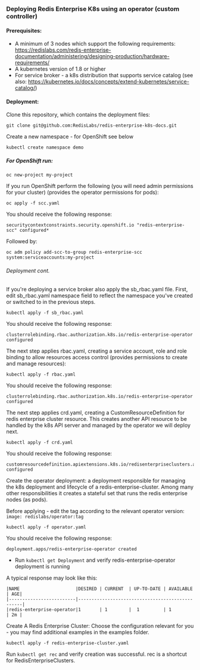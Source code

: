 ### Deploying Redis Enterprise K8s using an operator (custom controller)
#### Prerequisites:
* A minimum of 3 nodes which support the following requirements:  
    https://redislabs.com/redis-enterprise-documentation/administering/designing-production/hardware-requirements/
* A kubernetes version of 1.8 or higher
* For service broker - a k8s distribution that supports service catalog (see also: https://kubernetes.io/docs/concepts/extend-kubernetes/service-catalog/) 

#### Deployment:

Clone this repository, which contains the deployment files:
```
git clone git@github.com:RedisLabs/redis-enterprise-k8s-docs.git
```

Create a new namespace - for OpenShift see below 
```
kubectl create namespace demo
```

##### For OpenShift run:
```
oc new-project my-project
```

If you run OpenShift perform the following (you will need admin permissions for your cluster)
(provides the operator permissions for pods):

```
oc apply -f scc.yaml
```

You should receive the following response:
```
securitycontextconstraints.security.openshift.io "redis-enterprise-scc" configured*
```

Followed by:
```
oc adm policy add-scc-to-group redis-enterprise-scc system:serviceaccounts:my-project
```

###### Deployment cont.

If you're deploying a service broker also apply the sb_rbac.yaml file. First, edit sb_rbac.yaml namespace field to reflect the namespace you've created or switched to in the previous steps.

```
kubectl apply -f sb_rbac.yaml
```
You should receive the following response:
```
clusterrolebinding.rbac.authorization.k8s.io/redis-enterprise-operator configured
```


The next step applies rbac.yaml, creating a service account, role and role binding to allow resources access control (provides permissions to create and manage resources):
```
kubectl apply -f rbac.yaml
```

You should receive the following response:
```
clusterrolebinding.rbac.authorization.k8s.io/redis-enterprise-operator configured
```

The next step applies crd.yaml, creating a CustomResourceDefinition for redis enterprise cluster resource.
This creates another API resource to be handled by the k8s API server and managed by the operator we will deploy next.
```
kubectl apply -f crd.yaml
```

You should receive the following response:
```
customresourcedefinition.apiextensions.k8s.io/redisenterpriseclusters.app.redislabs.com configured
```

Create the operator deployment: a deployment responsible for managing the k8s deployment and lifecycle of a redis-enterprise-cluster.
Among many other responsibilities it creates a stateful set that runs the redis enterprise nodes (as pods).

Before applying - edit the tag according to the relevant operator version: ```image: redislabs/operator:tag```
```
kubectl apply -f operator.yaml
```

You should receive the following response:
```
deployment.apps/redis-enterprise-operator created
```

* Run ```kubectl get Deployment``` and verify redis-enterprise-operator deployment is running

A typical response may look like this:
```
|NAME                     |DESIRED | CURRENT  | UP-TO-DATE | AVAILABLE | AGE|
|-------------------------|-------------------------------------------------|
|redis-enterprise-operator|1	   | 1        |  1         | 1         | 2m |
```

Create A Redis Enterprise Cluster:
Choose the configuration relevant for you - you may find additional examples in the examples folder.

```kubectl apply -f redis-enterprise-cluster.yaml```

Run ```kubectl get rec``` and verify creation was successful. rec is a shortcut for RedisEnterpriseClusters.

